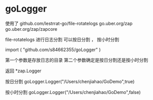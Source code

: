 # goLogger

使用了
	github.com/lestrrat-go/file-rotatelogs
	go.uber.org/zap
	go.uber.org/zap/zapcore

file-rotatelogs 进行日志分割
可以按日分割 ， 按小时分割

import (
    "github.com/s84662355/goLogger"
)


第一个参数是存放日志的目录
第二个参数确定是按日分割还是按小时分割

返回 *zap.Logger

按日分割
goLogger.Logger("/Users/chenjiahao/GoDemo",true)

按小时分割
goLogger.Logger("/Users/chenjiahao/GoDemo",false)
